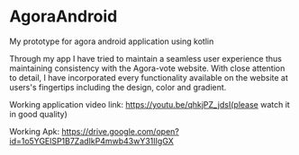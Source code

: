 # AgoraAndroid
My prototype for agora android application using kotlin

Through my app I have tried to maintain a seamless user experience thus maintaining consistency with the Agora-vote website. With close attention to detail, I have incorporated every functionality available on the website at users's fingertips including the design, color and gradient.  


Working application video link: https://youtu.be/qhkjPZ_jdsI(please watch it in good quality)

Working Apk: https://drive.google.com/open?id=1o5YGElSP1B7ZadIkP4mwb43wY31IIgGX


